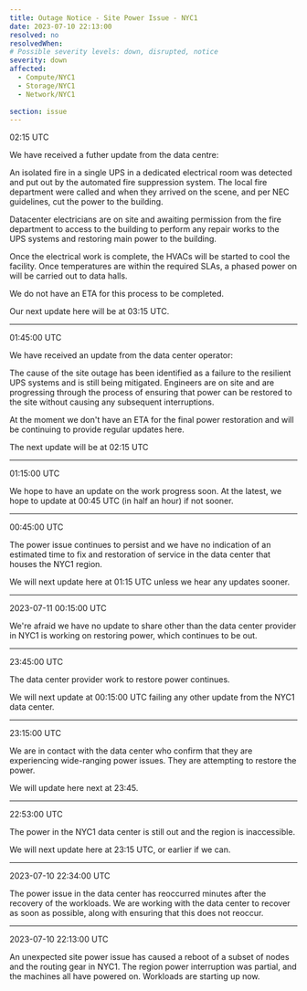 ```yaml
---
title: Outage Notice - Site Power Issue - NYC1
date: 2023-07-10 22:13:00
resolved: no
resolvedWhen:
# Possible severity levels: down, disrupted, notice
severity: down 
affected:
  - Compute/NYC1
  - Storage/NYC1
  - Network/NYC1
    
section: issue
---
```


02:15 UTC

We have received a futher update from the data centre:

An isolated fire in a single UPS in a dedicated electrical room was detected and put out by the automated fire suppression system. The local fire department were called and when they arrived on the scene, and per NEC guidelines, cut the power to the building.

Datacenter electricians are on site and awaiting permission from the fire department to access to the building to perform any repair works to the UPS systems and restoring main power to the building.

Once the electrical work is complete, the HVACs will be started to cool the facility. Once temperatures are within the required SLAs, a phased power on will be carried out to data halls.

We do not have an ETA for this process to be completed.

Our next update here will be at 03:15 UTC.

---

01:45:00 UTC

We have received an update from the data center operator: 

The cause of the site outage has been identified as a failure to the resilient UPS systems and is still being mitigated. Engineers are on site and are progressing through the process of ensuring that power can be restored to the site without causing any subsequent interruptions.

At the moment we don't have an ETA for the final power restoration and will be continuing to provide regular updates here.

The next update will be at 02:15 UTC

---

01:15:00 UTC

We hope to have an update on the work progress soon. At the latest, we hope to update at 00:45 UTC (in half an hour) if not sooner.

---

00:45:00 UTC

The power issue continues to persist and we have no indication of an estimated time to fix and restoration of service in the data center that houses the NYC1 region.

We will next update here at 01:15 UTC unless we hear any updates sooner.

---

2023-07-11 00:15:00 UTC

We're afraid we have no update to share other than the data center provider in NYC1 is working on restoring power, which continues to be out.

---

23:45:00 UTC

The data center provider work to restore power continues.

We will next update at 00:15:00 UTC failing any other update from the NYC1 data center.

---

23:15:00 UTC

We are in contact with the data center who confirm that they are experiencing wide-ranging power issues. They are attempting to restore the power. 

We will update here next at 23:45.

---

22:53:00 UTC

The power in the NYC1 data center is still out and the region is inaccessible.

We will next update here at 23:15 UTC, or earlier if we can.

---

2023-07-10 22:34:00 UTC

The power issue in the data center has reoccurred minutes after the recovery of the workloads. We are working with the data center to recover as soon as possible, along with ensuring that this does not reoccur.

---
2023-07-10 22:13:00 UTC

An unexpected site power issue has caused a reboot of a subset of nodes and the routing gear in NYC1.
The region power interruption was partial, and the machines all have powered on. Workloads are starting up now. 
